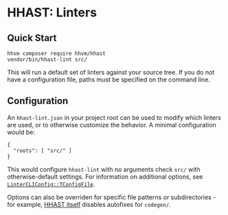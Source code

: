 # HHAST: Linters

## Quick Start

```
hhvm composer require hhvm/hhast
vendor/bin/hhast-lint src/
```

This will run a default set of linters against your source tree. If you do not have a configuration file, paths must be specified on the command line.

## Configuration

An `hhast-lint.json` in your project root can be used to modify which linters are used, or to otherwise customize the behavior. A minimal configuration would be:

```
{
  "roots": [ "src/" ]
}
```

This would configure `hhast-lint` with no arguments check `src/` with otherwise-default settings. For information on additional options, see [`LinterCLIConfig::TConfigFile`](../src/__Private/LinterCLIConfig.php).

Options can also be overriden for specific file patterns or subdirectories - for example, [HHAST itself](../hhast-lint.json) disables autofixes for `codegen/`.

